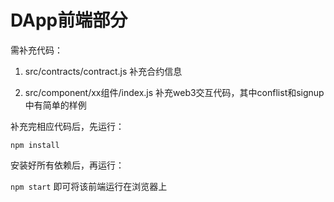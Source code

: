 # DApp前端部分
需补充代码：
1. src/contracts/contract.js 补充合约信息

2. src/component/xx组件/index.js 补充web3交互代码，其中conflist和signup中有简单的样例

  

  补充完相应代码后，先运行：

  `npm install`

  安装好所有依赖后，再运行：

  `npm start`
  即可将该前端运行在浏览器上

